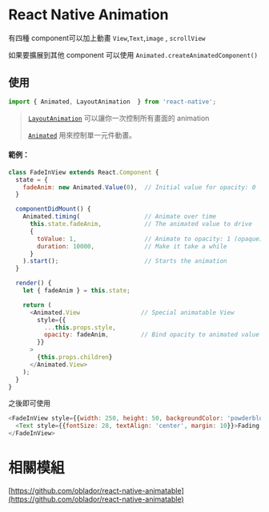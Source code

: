 # React Native Animation

有四種 component可以加上動畫 `View`,`Text`,`image` , `scrollView`

如果要擴展到其他 component 可以使用 `Animated.createAnimatedComponent()`

## 使用

```js
import { Animated, LayoutAnimation  } from 'react-native';
```

> [`LayoutAnimation`](https://facebook.github.io/react-native/docs/animations#layoutanimation-api) 可以讓你一次控制所有畫面的 animation
>
> [`Animated`](https://facebook.github.io/react-native/docs/animations#animated-api) 用來控制單一元件動畫。

#### 範例：

```js
class FadeInView extends React.Component {
  state = {
    fadeAnim: new Animated.Value(0),  // Initial value for opacity: 0
  }

  componentDidMount() {
    Animated.timing(                  // Animate over time
      this.state.fadeAnim,            // The animated value to drive
      {
        toValue: 1,                   // Animate to opacity: 1 (opaque)
        duration: 10000,              // Make it take a while
      }
    ).start();                        // Starts the animation
  }

  render() {
    let { fadeAnim } = this.state;

    return (
      <Animated.View                 // Special animatable View
        style={{
          ...this.props.style,
          opacity: fadeAnim,         // Bind opacity to animated value
        }}
      >
        {this.props.children}
      </Animated.View>
    );
  }
}
```

之後即可使用

```js
<FadeInView style={{width: 250, height: 50, backgroundColor: 'powderblue'}}>
  <Text style={{fontSize: 28, textAlign: 'center', margin: 10}}>Fading in</Text>
</FadeInView>
```

# 相關模組

[https://github.com/oblador/react-native-animatable](https://github.com/oblador/react-native-animatable)




